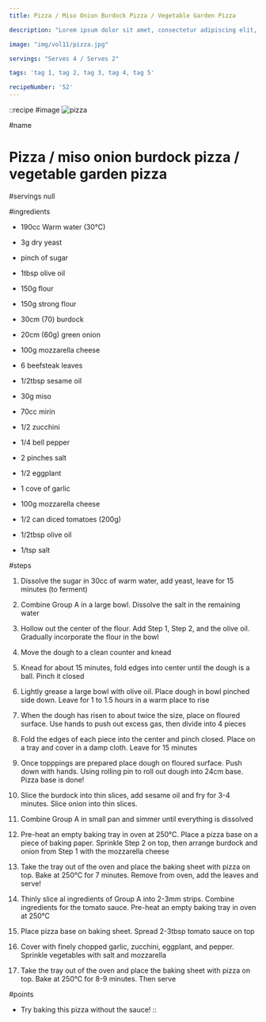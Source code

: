 ```yaml
---
title: Pizza / Miso Onion Burdock Pizza / Vegetable Garden Pizza

description: "Lorem ipsum dolor sit amet, consectetur adipiscing elit, sed do eiusmod tempor incididunt ut labore et dolore magna aliqua. Tincidunt eget nullam non nisi est sit amet facilisis."

image: "img/vol11/pizza.jpg"

servings: "Serves 4 / Serves 2"

tags: 'tag 1, tag 2, tag 3, tag 4, tag 5'

recipeNumber: '52'
---
```


::recipe
#image
![pizza](/img/vol11/pizza.jpg)

#name
# Pizza / miso onion burdock pizza / vegetable garden pizza

#servings
null

#ingredients
- 190cc Warm water (30°C)
- 3g dry yeast
- pinch of sugar
- 1tbsp olive oil

- 150g flour
- 150g strong flour

- 30cm (70) burdock
- 20cm (60g) green onion
- 100g mozzarella cheese
- 6 beefsteak leaves
- 1/2tbsp sesame oil

- 30g miso
- 70cc mirin

- 1/2 zucchini
- 1/4 bell pepper
- 2 pinches salt
- 1/2 eggplant
- 1 cove of garlic
- 100g mozzarella cheese

- 1/2 can diced tomatoes (200g)
- 1/2tbsp olive oil
- 1/tsp salt

#steps
1. Dissolve the sugar in 30cc of warm water, add yeast, leave for 15 minutes (to ferment)

2. Combine Group A in a large bowl. Dissolve the salt in the remaining water

3. Hollow out the center of the flour. Add Step 1, Step 2, and the olive oil. Gradually incorporate the flour in the bowl

4. Move the dough to a clean counter and knead

5. Knead for about 15 minutes, fold edges into center until the dough is a ball. Pinch it closed

6. Lightly grease a large bowl with olive oil. Place dough in bowl pinched side down. Leave for 1 to 1.5 hours in a warm place to rise

7. When the dough has risen to about twice the size, place on floured surface. Use hands to push out excess gas, then divide into 4 pieces

8. Fold the edges of each piece into the center and pinch closed. Place on a tray and cover in a damp cloth. Leave for 15 minutes

9. Once topppings are prepared place dough on floured surface. Push down with hands. Using rolling pin to roll out dough into 24cm base. Pizza base is done!

10. Slice the burdock into thin slices, add sesame oil and fry for 3-4 minutes. Slice onion into thin slices.

11. Combine Group A in small pan and simmer until everything is dissolved

12. Pre-heat an empty baking tray in oven at 250°C. Place a pizza base on a piece of baking paper. Sprinkle Step 2 on top, then arrange burdock and onion from Step 1 with the mozzarella cheese

13. Take the tray out of the oven and place the baking sheet with pizza on top. Bake at 250°C for 7 minutes. Remove from oven, add the leaves and serve!

14. Thinly slice al ingredients of Group A into 2-3mm strips. Combine ingredients for the tomato sauce. Pre-heat an empty baking tray in oven at 250°C

15. Place pizza base on baking sheet. Spread 2-3tbsp tomato sauce on top

16. Cover with finely chopped garlic, zucchini, eggplant, and pepper. Sprinkle vegetables with salt and mozzarella

17. Take the tray out of the oven and place the baking sheet with pizza on top. Bake at 250°C for 8-9 minutes. Then serve

#points
- Try baking this pizza without the sauce!
::